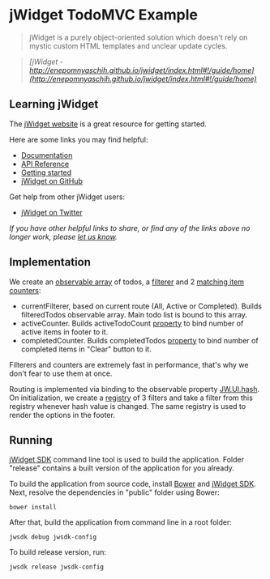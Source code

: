 # jWidget TodoMVC Example

> jWidget is a purely object-oriented solution which doesn't rely on mystic custom HTML templates and unclear update cycles.

> _[jWidget - http://enepomnyaschih.github.io/jwidget/index.html#!/guide/home](http://enepomnyaschih.github.io/jwidget/index.html#!/guide/home)_


## Learning jWidget

The [jWidget website](http://enepomnyaschih.github.io/jwidget/index.html#!/guide/home) is a great resource for getting started.

Here are some links you may find helpful:

* [Documentation](http://enepomnyaschih.github.io/jwidget/index.html#!/guide/home)
* [API Reference](http://enepomnyaschih.github.io/jwidget/index.html#!/api)
* [Getting started](http://enepomnyaschih.github.io/jwidget/index.html#!/guide/ensample1)
* [jWidget on GitHub](https://github.com/enepomnyaschih/jwidget)

Get help from other jWidget users:

* [jWidget on Twitter](http://twitter.com/jwidgetproject)

_If you have other helpful links to share, or find any of the links above no longer work,
please [let us know](https://github.com/tastejs/todomvc/issues)._


## Implementation

We create an [observable array](http://enepomnyaschih.github.io/jwidget/index.html#!/api/JW.ObservableArray) of todos,
a [filterer](http://enepomnyaschih.github.io/jwidget/index.html#!/api/JW.AbstractCollection.Filterer) and 2 [matching item counters](http://enepomnyaschih.github.io/jwidget/index.html#!/api/JW.AbstractCollection.Counter):

* currentFilterer, based on current route (All, Active or Completed). Builds filteredTodos observable array.
Main todo list is bound to this array.
* activeCounter. Builds activeTodoCount [property](http://enepomnyaschih.github.io/jwidget/index.html#!/api/JW.Property)
to bind number of active items in footer to it.
* completedCounter. Builds completedTodos [property](http://enepomnyaschih.github.io/jwidget/index.html#!/api/JW.Property)
to bind number of completed items in "Clear" button to it.

Filterers and counters are extremely fast in performance, that's why we don't fear to use them at once.

Routing is implemented via binding to the observable property
[JW.UI.hash](http://enepomnyaschih.github.io/jwidget/index.html#!/api/JW.UI-static-property-hash).
On initialization, we create a [registry](http://enepomnyaschih.github.io/jwidget/index.html#!/api/Registry)
of 3 filters and take a filter from this registry whenever hash value is changed.
The same registry is used to render the options in the footer.


## Running

[jWidget SDK](https://github.com/enepomnyaschih/jwsdk/wiki/en) command line tool is used to build the application.
Folder "release" contains a built version of the application for you already.

To build the application from source code, install [Bower](http://bower.io/) and
[jWidget SDK](https://github.com/enepomnyaschih/jwsdk/wiki/en). Next, resolve the dependencies in "public" folder
using Bower:

    bower install

After that, build the application from command line in a root folder:

    jwsdk debug jwsdk-config

To build release version, run:

    jwsdk release jwsdk-config
